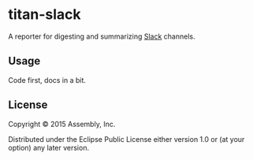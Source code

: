 # titan-slack

A reporter for digesting and summarizing [Slack](https://slack.com) channels.

## Usage

Code first, docs in a bit.

## License

Copyright © 2015 Assembly, Inc.

Distributed under the Eclipse Public License either version 1.0 or (at
your option) any later version.
